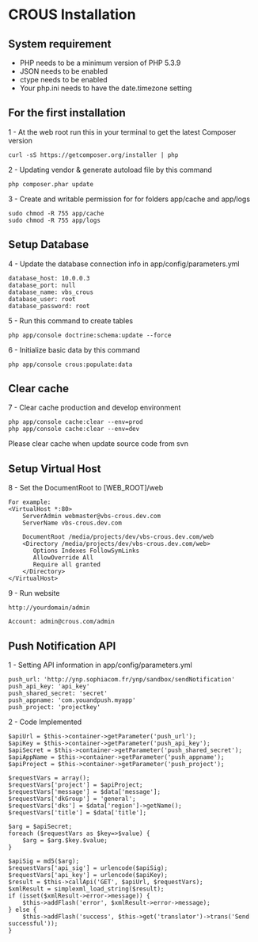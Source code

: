 CROUS Installation
===================

System requirement
------------------
- PHP needs to be a minimum version of PHP 5.3.9
- JSON needs to be enabled
- ctype needs to be enabled
- Your php.ini needs to have the date.timezone setting

For the first installation
--------------------------
1 - At the web root run this in your terminal to get the latest Composer version

    curl -sS https://getcomposer.org/installer | php

2 - Updating vendor & generate autoload file by this command 

    php composer.phar update

3 - Create and writable permission for for folders app/cache and app/logs

    sudo chmod -R 755 app/cache
    sudo chmod -R 755 app/logs

Setup Database
--------------
4 - Update the database connection info in app/config/parameters.yml 

    database_host: 10.0.0.3
    database_port: null
    database_name: vbs_crous
    database_user: root
    database_password: root

5 - Run this command to create tables

    php app/console doctrine:schema:update --force

6 - Initialize basic data by this command

    php app/console crous:populate:data
    
Clear cache
-----------
7 - Clear cache production and develop environment

    php app/console cache:clear --env=prod
    php app/console cache:clear --env=dev

Please clear cache when update source code from svn

Setup Virtual Host
------------------
8 - Set the DocumentRoot to [WEB_ROOT]/web

    For example:
    <VirtualHost *:80>
        ServerAdmin webmaster@vbs-crous.dev.com    
        ServerName vbs-crous.dev.com
   
        DocumentRoot /media/projects/dev/vbs-crous.dev.com/web
        <Directory /media/projects/dev/vbs-crous.dev.com/web>
           Options Indexes FollowSymLinks
           AllowOverride All 
           Require all granted
        </Directory>
    </VirtualHost>

9 - Run website
    
    http://yourdomain/admin

    Account: admin@crous.com/admin

Push Notification API
---------------------
1 - Setting API information in app/config/parameters.yml
    
    push_url: 'http://ynp.sophiacom.fr/ynp/sandbox/sendNotification'
    push_api_key: 'api_key'
    push_shared_secret: 'secret'
    push_appname: 'com.youandpush.myapp'
    push_project: 'projectkey'

2 - Code Implemented
    
    $apiUrl = $this->container->getParameter('push_url');
    $apiKey = $this->container->getParameter('push_api_key');
    $apiSecret = $this->container->getParameter('push_shared_secret');
    $apiAppName = $this->container->getParameter('push_appname');
    $apiProject = $this->container->getParameter('push_project');
    
    $requestVars = array();
    $requestVars['project'] = $apiProject;
    $requestVars['message'] = $data['message'];
    $requestVars['dkGroup'] = 'general';
    $requestVars['dks'] = $data['region']->getName();
    $requestVars['title'] = $data['title'];
                
    $arg = $apiSecret;
    foreach ($requestVars as $key=>$value) {
        $arg = $arg.$key.$value;   
    }
    
    $apiSig = md5($arg);
    $requestVars['api_sig'] = urlencode($apiSig);
    $requestVars['api_key'] = urlencode($apiKey);
    $result = $this->callApi('GET', $apiUrl, $requestVars);
    $xmlResult = simplexml_load_string($result);
    if (isset($xmlResult->error->message)) {
        $this->addFlash('error', $xmlResult->error->message);
    } else {
        $this->addFlash('success', $this->get('translator')->trans('Send successful'));
    }

